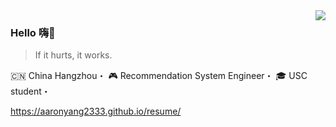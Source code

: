 <img align="right" src="https://github-readme-stats.vercel.app/api?username=AaronYang2333&show_icons=true&icon_color=805AD5&text_color=718096&bg_color=ffffff&hide_title=true" />

### Hello 嗨👋

> If it hurts, it works. 

:cn: China Hangzhou・
:video_game: Recommendation System Engineer・
:mortar_board: USC student・

https://aaronyang2333.github.io/resume/